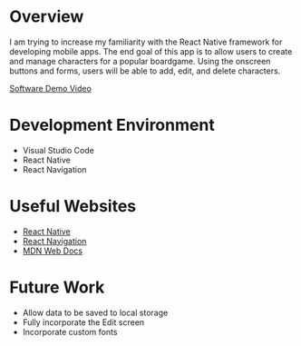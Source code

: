 # Overview

I am trying to increase my familiarity with the React Native framework for developing mobile apps. The end goal of this app is to allow users to create and manage characters for a popular boardgame.
Using the onscreen buttons and forms, users will be able to add, edit, and delete characters.

[Software Demo Video](http://youtube.link.goes.here)

# Development Environment

* Visual Studio Code
* React Native
* React Navigation

# Useful Websites

* [React Native](https://reactnative.dev/)
* [React Navigation](https://reactnavigation.org/)
* [MDN Web Docs](https://developer.mozilla.org/en-US/docs/Web/JavaScript)


# Future Work

* Allow data to be saved to local storage
* Fully incorporate the Edit screen
* Incorporate custom fonts
